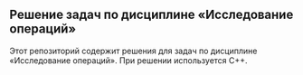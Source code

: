 ## Решение задач по дисциплине «Исследование операций»

Этот репозиторий содержит решения для задач по дисциплине «Исследование операций». При решении используется C++.

